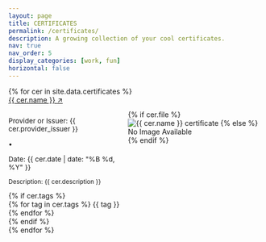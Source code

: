 ```yaml
---
layout: page
title: CERTIFICATES
permalink: /certificates/
description: A growing collection of your cool certificates.
nav: true
nav_order: 5
display_categories: [work, fun]
horizontal: false
---
```

<link rel="stylesheet" href="https://fonts.googleapis.com/css2?family=Inter:wght@400;500;600;800&display=swap">
<link rel="stylesheet" href="/assets/css/certificates.css">

<div class="certificates-grid">
  {% for cer in site.data.certificates %}
    <div class="cer-card" style="display: inline-flex;">
      <div class="cer-content">
        <a href="{{ cer.certificate_url }}" class="text-2xl group" target="_blank" rel="external nofollow noopener">
          {{ cer.name }}
          <span class="inline-block transition-transform group-hover:translate-x-2 duration-200">↗</span>
        </a>
        <div style="display: inline-flex; gap: 0.5rem; margin-top: 0.75rem;">
          <div>
            <div class="flex items-center gap-4" style="font-size: 0.85rem !important;">
              <div><p class="text-base">Provider or Issuer: {{ cer.provider_issuer }}</p></div>
              <span>•</span>
              <div><p class="text-base">Date: {{ cer.date | date: "%B %d, %Y" }}</p></div>
            </div>
            <div style="max-width: 15rem;">
              <p class="text-base leading-relaxed" style="font-size: 0.75rem !important;">Description: {{ cer.description }}</p>
            </div>
            {% if cer.tags %}
              <div class="mt-4 flex flex-wrap gap-2">
                {% for tag in cer.tags %}
                  <span class="bg-blue-100">{{ tag }}</span>
                {% endfor %}
              </div>
            {% endif %}
          </div>
          <div class="image-container">
            {% if cer.file %}
              <img src="{{ cer.file | relative_url }}" alt="{{ cer.name }} certificate">
            {% else %}
              <div class="placeholder-image">No Image Available</div>
            {% endif %}
          </div>
        </div>
      </div>
    </div>
  {% endfor %}
</div>